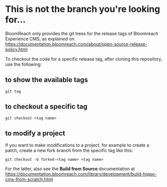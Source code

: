# This is not the branch you're looking for...

BloomReach only provides the git trees for the release tags of Bloomreach Experience CMS, as explained on https://documentation.bloomreach.com/about/open-source-release-policy.html

To checkout the code for a specific release tag, after cloning this repository, use the following:

## to show the available tags

    git tag

## to checkout a specific tag

    git checkout <tag name>

## to modify a project
If you want to make modifications to a project, for example to create a patch, create a new fork branch from the specific tag like this:

    git checkout -b forked-<tag name> <tag name>

For the latter, also see the **Build from Source** documentation at https://documentation.bloomreach.com/library/development/build-hippo-cms-from-scratch.html
